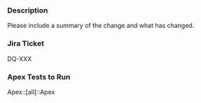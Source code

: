 ### Description

Please include a summary of the change and what has changed.

### Jira Ticket

DQ-XXX

### Apex Tests to Run

Apex::[all]::Apex